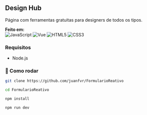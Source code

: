 ## Design Hub

Página com ferramentas gratuitas para designers de todos os tipos.

**Feito em:** </br>
![JavaScript](https://img.shields.io/badge/javascript-%23323330.svg?style=for-the-badge&logo=javascript&logoColor=%23F7DF1E) ![Vue](https://img.shields.io/badge/Vue.js-35495E?style=for-the-badge&logo=vuedotjs&logoColor=4FC08D) ![HTML5](https://img.shields.io/badge/html5-%23E34F26.svg?style=for-the-badge&logo=html5&logoColor=white) ![CSS3](https://img.shields.io/badge/css3-%231572B6.svg?style=for-the-badge&logo=css3&logoColor=white)

### Requisitos
- Node.js

### 🚀 Como rodar
```bash
git clone https://github.com/juanfvr/FormularioReativo

cd FormularioReativo

npm install

npm run dev
```
